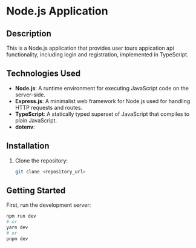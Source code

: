 # Node.js Application

## Description

This is a Node.js application that provides user tours appication api functionality, including login and registration, implemented in TypeScript.


## Technologies Used

- **Node.js**: A runtime environment for executing JavaScript code on the server-side.
- **Express.js**: A minimalist web framework for Node.js used for handling HTTP requests and routes.
- **TypeScript**: A statically typed superset of JavaScript that compiles to plain JavaScript.
- **dotenv**: 

## Installation

1. Clone the repository:

   ```bash
   git clone <repository_url>

## Getting Started

First, run the development server:

```bash
npm run dev
# or
yarn dev
# or
pnpm dev
   